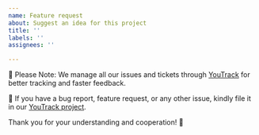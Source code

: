 ```yaml
---
name: Feature request
about: Suggest an idea for this project
title: ''
labels: ''
assignees: ''

---
```


🚨 Please Note: We manage all our issues and tickets through [YouTrack](https://youtrack.jetbrains.com/issues?q=project:%20KTOR) for better tracking and faster feedback.

📌 If you have a bug report, feature request, or any other issue, kindly file it in our [YouTrack project](https://youtrack.jetbrains.com/newissue?project=ktor).

Thank you for your understanding and cooperation! 🙏
